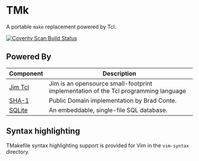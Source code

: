 # TMk

A portable `make` replacement powered by Tcl.

<a href="https://scan.coverity.com/projects/tmk">
  <img alt="Coverity Scan Build Status"
       src="https://scan.coverity.com/projects/7553/badge.svg"/>
</a>


## Powered By

|                                          Component                                    |                                    Description                                      |
|---------------------------------------------------------------------------------------|-------------------------------------------------------------------------------------|
| [Jim Tcl](http://jim.tcl.tk/index.html/doc/www/www/index.html)                        | Jim is an opensource small-footprint implementation of the Tcl programming language |
| [SHA-1](https://github.com/B-Con/crypto-algorithms)                                   | Public Domain implementation by Brad Conte.                                         |
| [SQLite](http://sqlite.org/)                                                          | An embeddable, single-file SQL database.                                            |


## Syntax highlighting

TMakefile syntax highlighting support is provided for Vim in the `vim-syntax` directory.

